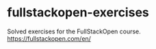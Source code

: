 # fullstackopen-exercises
Solved exercises for the FullStackOpen course. https://fullstackopen.com/en/
